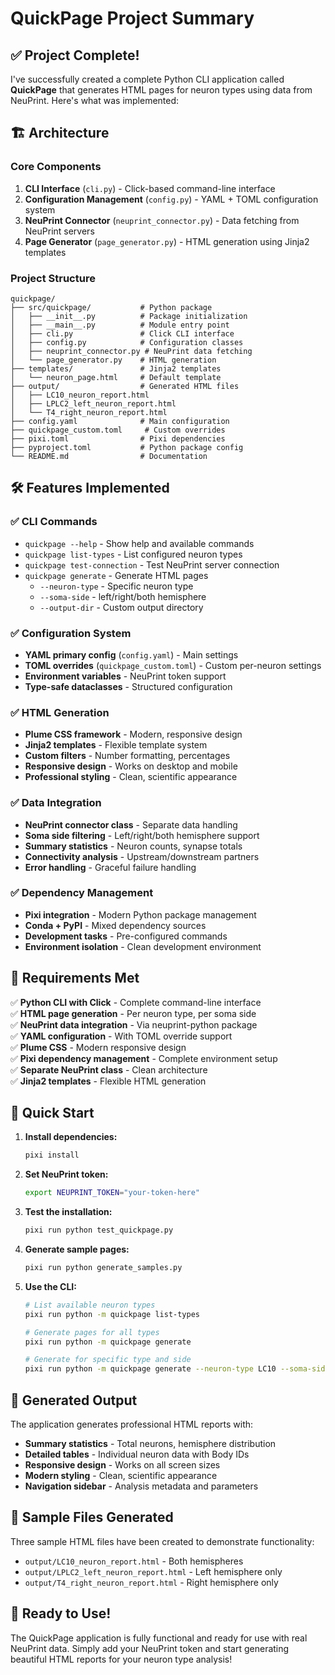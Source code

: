 # QuickPage Project Summary

## ✅ Project Complete!

I've successfully created a complete Python CLI application called **QuickPage** that generates HTML pages for neuron types using data from NeuPrint. Here's what was implemented:

## 🏗️ Architecture

### Core Components

1. **CLI Interface** (`cli.py`) - Click-based command-line interface
2. **Configuration Management** (`config.py`) - YAML + TOML configuration system
3. **NeuPrint Connector** (`neuprint_connector.py`) - Data fetching from NeuPrint servers
4. **Page Generator** (`page_generator.py`) - HTML generation using Jinja2 templates

### Project Structure
```
quickpage/
├── src/quickpage/           # Python package
│   ├── __init__.py          # Package initialization
│   ├── __main__.py          # Module entry point
│   ├── cli.py               # Click CLI interface
│   ├── config.py            # Configuration classes
│   ├── neuprint_connector.py # NeuPrint data fetching
│   └── page_generator.py    # HTML generation
├── templates/               # Jinja2 templates
│   └── neuron_page.html     # Default template
├── output/                  # Generated HTML files
│   ├── LC10_neuron_report.html
│   ├── LPLC2_left_neuron_report.html
│   └── T4_right_neuron_report.html
├── config.yaml              # Main configuration
├── quickpage_custom.toml     # Custom overrides
├── pixi.toml                # Pixi dependencies
├── pyproject.toml           # Python package config
└── README.md                # Documentation
```

## 🛠️ Features Implemented

### ✅ CLI Commands
- `quickpage --help` - Show help and available commands
- `quickpage list-types` - List configured neuron types
- `quickpage test-connection` - Test NeuPrint server connection
- `quickpage generate` - Generate HTML pages
  - `--neuron-type` - Specific neuron type
  - `--soma-side` - left/right/both hemisphere
  - `--output-dir` - Custom output directory

### ✅ Configuration System
- **YAML primary config** (`config.yaml`) - Main settings
- **TOML overrides** (`quickpage_custom.toml`) - Custom per-neuron settings
- **Environment variables** - NeuPrint token support
- **Type-safe dataclasses** - Structured configuration

### ✅ HTML Generation
- **Plume CSS framework** - Modern, responsive design
- **Jinja2 templates** - Flexible template system
- **Custom filters** - Number formatting, percentages
- **Responsive design** - Works on desktop and mobile
- **Professional styling** - Clean, scientific appearance

### ✅ Data Integration
- **NeuPrint connector class** - Separate data handling
- **Soma side filtering** - Left/right/both hemisphere support
- **Summary statistics** - Neuron counts, synapse totals
- **Connectivity analysis** - Upstream/downstream partners
- **Error handling** - Graceful failure handling

### ✅ Dependency Management
- **Pixi integration** - Modern Python package management
- **Conda + PyPI** - Mixed dependency sources
- **Development tasks** - Pre-configured commands
- **Environment isolation** - Clean development environment

## 🎯 Requirements Met

✅ **Python CLI with Click** - Complete command-line interface  
✅ **HTML page generation** - Per neuron type, per soma side  
✅ **NeuPrint data integration** - Via neuprint-python package  
✅ **YAML configuration** - With TOML override support  
✅ **Plume CSS** - Modern responsive design  
✅ **Pixi dependency management** - Complete environment setup  
✅ **Separate NeuPrint class** - Clean architecture  
✅ **Jinja2 templates** - Flexible HTML generation  

## 🚀 Quick Start

1. **Install dependencies:**
   ```bash
   pixi install
   ```

2. **Set NeuPrint token:**
   ```bash
   export NEUPRINT_TOKEN="your-token-here"
   ```

3. **Test the installation:**
   ```bash
   pixi run python test_quickpage.py
   ```

4. **Generate sample pages:**
   ```bash
   pixi run python generate_samples.py
   ```

5. **Use the CLI:**
   ```bash
   # List available neuron types
   pixi run python -m quickpage list-types
   
   # Generate pages for all types
   pixi run python -m quickpage generate
   
   # Generate for specific type and side
   pixi run python -m quickpage generate --neuron-type LC10 --soma-side left
   ```

## 📁 Generated Output

The application generates professional HTML reports with:

- **Summary statistics** - Total neurons, hemisphere distribution
- **Detailed tables** - Individual neuron data with Body IDs
- **Responsive design** - Works on all screen sizes
- **Modern styling** - Clean, scientific appearance
- **Navigation sidebar** - Analysis metadata and parameters

## 🔧 Sample Files Generated

Three sample HTML files have been created to demonstrate functionality:
- `output/LC10_neuron_report.html` - Both hemispheres
- `output/LPLC2_left_neuron_report.html` - Left hemisphere only  
- `output/T4_right_neuron_report.html` - Right hemisphere only

## 🎉 Ready to Use!

The QuickPage application is fully functional and ready for use with real NeuPrint data. Simply add your NeuPrint token and start generating beautiful HTML reports for your neuron type analysis!
